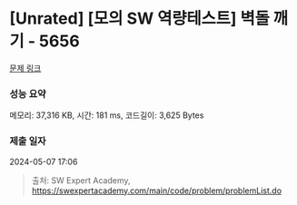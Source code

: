# [Unrated] [모의 SW 역량테스트] 벽돌 깨기 - 5656 

[문제 링크](https://swexpertacademy.com/main/code/problem/problemDetail.do?contestProbId=AWXRQm6qfL0DFAUo) 

### 성능 요약

메모리: 37,316 KB, 시간: 181 ms, 코드길이: 3,625 Bytes

### 제출 일자

2024-05-07 17:06



> 출처: SW Expert Academy, https://swexpertacademy.com/main/code/problem/problemList.do
